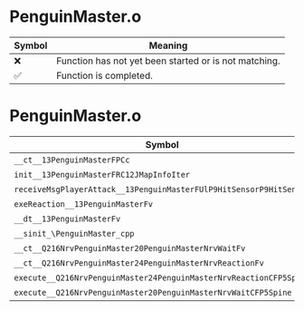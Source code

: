 # PenguinMaster.o
| Symbol | Meaning 
| ------------- | ------------- 
| :x: | Function has not yet been started or is not matching. 
| :white_check_mark: | Function is completed. 


# PenguinMaster.o
| Symbol | Decompiled? |
| ------------- | ------------- |
| `__ct__13PenguinMasterFPCc` | :x: |
| `init__13PenguinMasterFRC12JMapInfoIter` | :x: |
| `receiveMsgPlayerAttack__13PenguinMasterFUlP9HitSensorP9HitSensor` | :x: |
| `exeReaction__13PenguinMasterFv` | :x: |
| `__dt__13PenguinMasterFv` | :x: |
| `__sinit_\PenguinMaster_cpp` | :x: |
| `__ct__Q216NrvPenguinMaster20PenguinMasterNrvWaitFv` | :x: |
| `__ct__Q216NrvPenguinMaster24PenguinMasterNrvReactionFv` | :x: |
| `execute__Q216NrvPenguinMaster24PenguinMasterNrvReactionCFP5Spine` | :x: |
| `execute__Q216NrvPenguinMaster20PenguinMasterNrvWaitCFP5Spine` | :x: |

